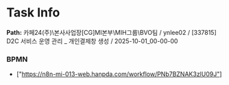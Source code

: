 # Task Info

**Path:** 카페24(주)\본사사업장\[CG]MI본부\MIH그룹\BVO팀 / ynlee02 / [337815] D2C 서비스 운영 관리 _ 개인결제창 생성 / 2025-10-01_00-00-00

### BPMN
- ["https://n8n-mi-013-web.hanpda.com/workflow/PNb7BZNAK3zlU09J"]

